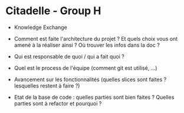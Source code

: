 # Citadelle - Group H

* Knowledge Exchange

* Comment est faite l'architecture du projet ? Et quels choix vous ont amené à la réaliser ainsi ? Où trouver les infos dans la doc ?

* Qui est responsable de quoi / qui a fait quoi ?

* Quel est le process de l'équipe (comment git est utilisé, ...)

* Avancement sur les fonctionnalités (quelles slices sont faites ? lesquelles restent à faire ?)

* Etat de la base de code : quelles parties sont bien faites ? Quelles parties sont à refactor et pourquoi ?
